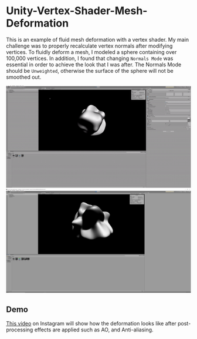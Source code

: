 # Unity-Vertex-Shader-Mesh-Deformation
 This is an example of fluid mesh deformation with a vertex shader.
 My main challenge was to properly recalculate vertex normals after modifying vertices.
 To fluidly deform a mesh, I modeled a sphere containing over 100,000 vertices. In addition, I found that changing `Normals Mode` was essential in order to achieve the look that I was after. The Normals Mode should be `Unweighted`, otherwise the surface of the sphere will not be smoothed out.

 ![gif](MeshDeformation.gif)
 ![screenshot](Screenshot.png)
## Demo
[This video](https://www.instagram.com/p/CDwaSB5nIm-/) on Instagram will show how the deformation looks like after post-processing effects are applied such as AO, and Anti-aliasing.
